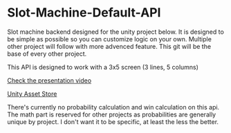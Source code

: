 # Slot-Machine-Default-API
Slot machine backend designed for the unity project below. It is designed to be simple as possible so you can customize logic on your own. Multiple other project will follow with more advenced feature. This git will be the base of every  other project.

This API is designed to work with a 3x5 screen (3 lines, 5 columns)

[Check the presentation video](https://www.youtube.com/watch?v=w8sWkl2Fk1I )

[Unity Asset Store](https://assetstore.unity.com/packages/slug/289250)

There's currently no probability calculation and win calculation on this api. The math part is reserved for other projects as probabilities are generally unique by project. I don't want it to be specific, at least the less the better.

